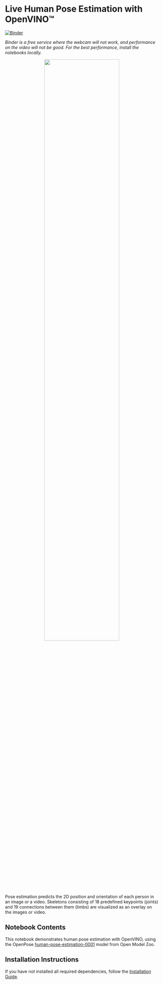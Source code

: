 # Live Human Pose Estimation with OpenVINO™

[![Binder](https://mybinder.org/badge_logo.svg)](https://mybinder.org/v2/gh/openvinotoolkit/openvino_notebooks/HEAD?filepath=notebooks%2F402-pose-estimation-webcam%2F402-pose-estimation.ipynb)

*Binder is a free service where the webcam will not work, and performance on the video will not be good. For the best performance, install the notebooks locally.*

<p align="center" width="100%">
    <img width="70%" src="https://user-images.githubusercontent.com/4547501/138267961-41d754e7-59db-49f6-b700-63c3a636fad7.gif">
</p>

Pose estimation predicts the 2D position and orientation of each person in an image or a video. Skeletons consisting of 18 predefined keypoints (joints) and 19 connections between them (limbs) are visualized as an overlay on the images or video.

## Notebook Contents

This notebook demonstrates human pose estimation with OpenVINO, using the OpenPose [human-pose-estimation-0001](https://github.com/openvinotoolkit/open_model_zoo/tree/master/models/intel/human-pose-estimation-0001) model from Open Model Zoo.

## Installation Instructions

If you have not installed all required dependencies, follow the [Installation Guide](../../README.md).
